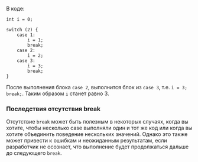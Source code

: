 В коде:

```
int i = 0;

switch (2) {
    case 1:
        i = 1;
        break;
    case 2:
        i = 2;
    case 3:
        i = 3;
        break;
}
```

После выполнения блока ```case 2```, выполнится блок из ```case 3```, т.е. ```i = 3; break;```. Таким образом ```i``` станет равно 3.

### Последствия отсутствия break
Отсутствие ```break``` может быть полезным в некоторых случаях, когда вы хотите, чтобы несколько case выполняли один и тот же код или когда вы хотите объединить поведение нескольких значений. Однако это также может привести к ошибкам и неожиданным результатам, если разработчик не осознает, что выполнение будет продолжаться дальше до следующего ```break```.
